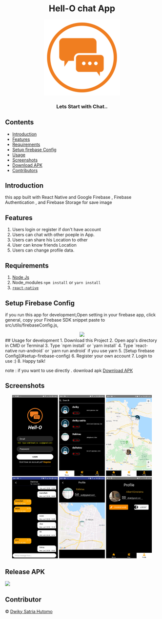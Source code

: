 <h1 align="center">Hell-O chat App</h1>
<p align="center">
  <img width="250" src="./image/logo2.png"/>
</p>
<h3 align="center">
  Lets Start with Chat..
</h3>

## Contents

- [Introduction](#introduction)
- [Features](#features)
- [Requirements](#requirements)
- [Setup firebase Config](#setup-firebase-config)
- [Usage](#usage-for-development)
- [Screenshots](#screenshots)
- [Download APK](#release-apk)
- [Contributors](#contributor)

## Introduction
this app built with React Native and  Google Firebase , Firebase Authentication , and Firebase Storage for save image 

## Features
1. Users login or register if don't have account
2. Users can chat with other poeple in App.
3. Users can share his Location to other
4. User can know friends Location
5. Users can change profile data.

## Requirements

1. <a href="https://nodejs.org/en/download/">Node Js</a>
2. Node_modules `npm install` or `yarn install`
3. [`react-native`](https://facebook.github.io/react-native/docs/getting-started)

## Setup Firebase Config
if you run this app for development,Open setting in your firebase app, click general, copy your Firebase SDK snippet
paste to src/utils/firebaseConfig.js, 
<div align="center">
<img width="300" src="Screen Shot 2020-06-28 at 15.27.35.png">
</div>
## Usage for development
1. Download this Project 
2. Open app's directory in CMD or Terminal
3. Type `npm install` or `yarn install`
4. Type `react-native run-android` or `yarn run android` if you use yarn
5. [Setup firebase Config](#setup-firebase-config)
6. Register your own account
7. Login to use :)
8. Happy talk!

note : if you want to use directly . download apk [Download APK](#release-apk)

## Screenshots
<div align="center">
  <img width="150" src="./src/assets/screenshot/Screenshot_20200628-104851_Hell-O Chat.jpg">
  <img width="150" src="./src/assets/screenshot/Screenshot_20200628-104916_Hell-O Chat.jpg">
  <img width="150" src="./src/assets/screenshot/Screenshot_20200628-105012_Hell-O Chat.jpg">
  <img width="150" src="./src/assets/screenshot/Screenshot_20200628-105033_Hell-O Chat.jpg">
  <img width="150" src="./src/assets/screenshot/Screenshot_20200628-105043_Hell-O Chat.jpg">
  <img width="150" src="./src/assets/screenshot/Screenshot_20200628-105904_Hell-O Chat.jpg">

</div>

## Release APK
<a href="https://drive.google.com">
  <img src="https://img.shields.io/badge/Download%20on%20the-Google%20Drive-blue.svg?style=popout&logo=google-drive"/>
</a>


## Contributor
© [Dwiky Satria Hutomo](https://github.com/dwikysahut 'Dwiky Satria Hutomo')
